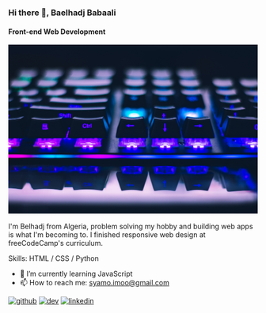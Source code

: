 ### Hi there 👋, Baelhadj Babaali
#### Front-end Web Development
![Front-end Web Development](https://github.com/Baelhj/Baelhj/blob/main/pexels-john-petalcurin-2115257.jpg)

I'm Belhadj from Algeria, problem solving my hobby and building web apps is what I'm becoming to. I finished responsive web design  at freeCodeCamp's curriculum.

Skills: HTML / CSS / Python

- 🌱 I’m currently learning JavaScript 
- 📫 How to reach me: syamo.imoo@gmail.com 


[<img src='https://cdn.jsdelivr.net/npm/simple-icons@3.0.1/icons/github.svg' alt='github' height='40'>](https://github.com/Baelhj)  [<img src='https://cdn.jsdelivr.net/npm/simple-icons@3.0.1/icons/dev-dot-to.svg' alt='dev' height='40'>](https://dev.to/baelhj)  [<img src='https://cdn.jsdelivr.net/npm/simple-icons@3.0.1/icons/linkedin.svg' alt='linkedin' height='40'>](https://www.linkedin.com/in/baelhadj-babaali/)  







